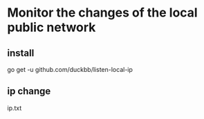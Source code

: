 # Monitor the changes of the local public network

## install
go get -u github.com/duckbb/listen-local-ip

## ip change
ip.txt
